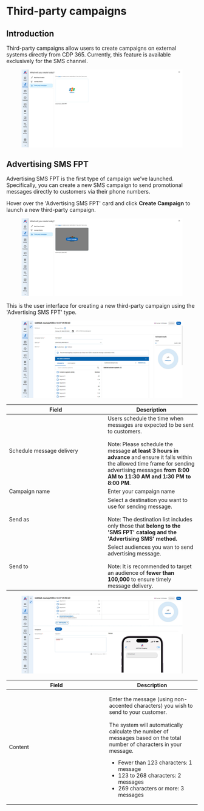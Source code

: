 # Third-party campaigns

## Introduction

Third-party campaigns allow users to create campaigns on external systems directly from CDP 365. Currently, this feature is available exclusively for the SMS channel.

<figure><img src="../../.gitbook/assets/third party.jpg" alt=""><figcaption></figcaption></figure>

## Advertising SMS FPT

Advertising SMS FPT is the first type of campaign we’ve launched. Specifically, you can create a new SMS campaign to send promotional messages directly to customers via their phone numbers.

Hover over the 'Advertising SMS FPT' card and click **Create Campaign** to launch a new third-party campaign.

<figure><img src="../../.gitbook/assets/create cam.jpg" alt=""><figcaption></figcaption></figure>

This is the user interface for creating a new third-party campaign using the 'Advertising SMS FPT' type.

<figure><img src="../../.gitbook/assets/create new 1.jpg" alt=""><figcaption></figcaption></figure>

<table><thead><tr><th width="246">Field</th><th>Description</th></tr></thead><tbody><tr><td>Schedule message delivery</td><td>Users schedule the time when messages are expected to be sent to customers.<br><br>Note: Please schedule the message <strong>at least 3 hours in advance</strong> and ensure it falls within the allowed time frame for sending advertising messages <strong>from 8:00 AM to 11:30 AM and 1:30 PM to 8:00 PM</strong>.</td></tr><tr><td>Campaign name</td><td>Enter your campaign name</td></tr><tr><td>Send as</td><td>Select a destination you want to use for sending message.<br><br>Note: The destination list includes only those that <strong>belong to the 'SMS FPT' catalog and the 'Advertising SMS' method.</strong></td></tr><tr><td>Send to</td><td>Select audiences you wan to send advertising message. <br><br>Note: It is recommended to target an audience of <strong>fewer than 100,000</strong> to ensure timely message delivery.</td></tr></tbody></table>

<figure><img src="../../.gitbook/assets/create new 2.jpg" alt=""><figcaption></figcaption></figure>

<table><thead><tr><th width="250">Field</th><th>Description</th></tr></thead><tbody><tr><td>Content</td><td><p>Enter the message (using non-accented characters) you wish to send to your customer. <br><br>The system will automatically calculate the number of messages based on the total number of characters in your message.</p><ul><li>Fewer than 123 characters: 1 message </li><li>123 to 268 characters: 2 messages</li><li>269 characters or more: 3 messages</li></ul></td></tr></tbody></table>
